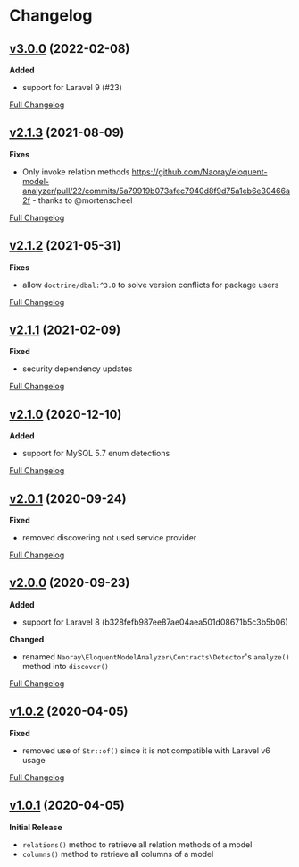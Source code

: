 # Changelog

## [v3.0.0](https://github.com/Naoray/eloquent-model-analyzer/tree/v3.0.0) (2022-02-08)

**Added**
- support for Laravel 9 (#23)

[Full Changelog](https://github.com/naoray/eloquent-model-analyzer/compare/v2.1.3..v3.0.0)

## [v2.1.3](https://github.com/Naoray/eloquent-model-analyzer/tree/v2.1.3) (2021-08-09)

**Fixes**
- Only invoke relation methods https://github.com/Naoray/eloquent-model-analyzer/pull/22/commits/5a79919b073afec7940d8f9d75a1eb6e30466a2f - thanks to @mortenscheel

[Full Changelog](https://github.com/naoray/eloquent-model-analyzer/compare/v2.1.2..v2.1.3)

## [v2.1.2](https://github.com/Naoray/eloquent-model-analyzer/tree/v2.1.2) (2021-05-31)

**Fixes**
- allow `doctrine/dbal:^3.0` to solve version conflicts for package users

[Full Changelog](https://github.com/naoray/eloquent-model-analyzer/compare/v2.1.1..v2.1.2)

## [v2.1.1](https://github.com/Naoray/eloquent-model-analyzer/tree/v2.1.1) (2021-02-09)

**Fixed**
- security dependency updates

[Full Changelog](https://github.com/naoray/eloquent-model-analyzer/compare/v2.1.0..v2.1.1)

## [v2.1.0](https://github.com/Naoray/eloquent-model-analyzer/tree/v2.1.0) (2020-12-10)

**Added**
- support for MySQL 5.7 enum detections

[Full Changelog](https://github.com/naoray/eloquent-model-analyzer/compare/v2.0.1..v2.1.0)

## [v2.0.1](https://github.com/Naoray/eloquent-model-analyzer/tree/v2.0.1) (2020-09-24)

**Fixed**
- removed discovering not used service provider

[Full Changelog](https://github.com/naoray/eloquent-model-analyzer/compare/v2.0.0..v2.0.1)

## [v2.0.0](https://github.com/Naoray/eloquent-model-analyzer/tree/v2.0.0) (2020-09-23)

**Added**
- support for Laravel 8 (b328fefb987ee87ae04aea501d08671b5c3b5b06)

**Changed**
- renamed `Naoray\EloquentModelAnalyzer\Contracts\Detector`'s `analyze()` method into `discover()`

[Full Changelog](https://github.com/naoray/eloquent-model-analyzer/compare/v1.0.2..v2.0.0)

## [v1.0.2](https://github.com/Naoray/eloquent-model-analyzer/tree/v1.0.2) (2020-04-05)

**Fixed**
- removed use of `Str::of()` since it is not compatible with Laravel v6 usage

[Full Changelog](https://github.com/naoray/eloquent-model-analyzer/compare/v1.0.1..v1.0.2)

## [v1.0.1](https://github.com/Naoray/eloquent-model-analyzer/tree/v1.0.1) (2020-04-05)

**Initial Release**
- `relations()` method to retrieve all relation methods of a model
- `columns()` method to retrieve all columns of a model
